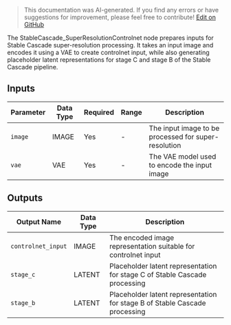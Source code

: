 > This documentation was AI-generated. If you find any errors or have suggestions for improvement, please feel free to contribute! [Edit on GitHub](https://github.com/Comfy-Org/embedded-docs/blob/main/comfyui_embedded_docs/docs/StableCascade_SuperResolutionControlnet/en.md)

The StableCascade_SuperResolutionControlnet node prepares inputs for Stable Cascade super-resolution processing. It takes an input image and encodes it using a VAE to create controlnet input, while also generating placeholder latent representations for stage C and stage B of the Stable Cascade pipeline.

## Inputs

| Parameter | Data Type | Required | Range | Description |
|-----------|-----------|----------|-------|-------------|
| `image` | IMAGE | Yes | - | The input image to be processed for super-resolution |
| `vae` | VAE | Yes | - | The VAE model used to encode the input image |

## Outputs

| Output Name | Data Type | Description |
|-------------|-----------|-------------|
| `controlnet_input` | IMAGE | The encoded image representation suitable for controlnet input |
| `stage_c` | LATENT | Placeholder latent representation for stage C of Stable Cascade processing |
| `stage_b` | LATENT | Placeholder latent representation for stage B of Stable Cascade processing |
